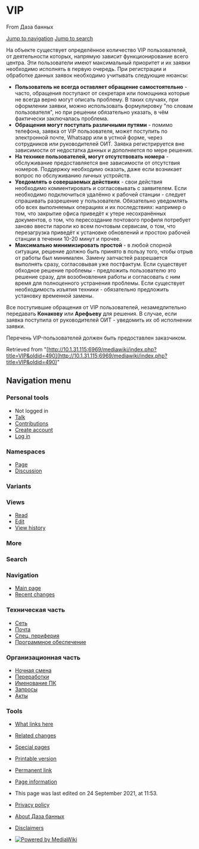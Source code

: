          

# VIP

From Даза банных

[Jump to navigation](http://10.1.31.115:6969/mediawiki/index.php/VIP#mw-head) [Jump to search](http://10.1.31.115:6969/mediawiki/index.php/VIP#p-search)

На объекте существует определённое количество VIP пользователей, от деятельности которых, напрямую зависит функционирование всего центра. Эти пользователи имеют максимальный приоритет и их заявки необходимо исполнять в первую очередь. При регистрации и обработке данных заявок необходимо учитывать следующие нюансы:

- **Пользователь не всегда оставляет обращение самостоятельно** - часто, обращения поступают от секретаря или помощника которые не всегда верно могут описать проблему. В таких случаях, при оформлении заявки, можно использовать формулировку "по словам пользователя", но при решении обязательно указать, в чём фактически заключалась проблема.
- **Обращения могут поступать различными путями** - помимо телефона, заявка от VIP пользователя, может поступить по электронной почте, Whatsapp или в устной форме, через сотрудников или руководителей ОИТ. Заявка регистрируется вне зависимости от недостатка данных и дополняется по мере решения.
- **На технике пользователей, могут отсутствовать номера** - обслуживание предоставляется вне зависимости от отсутствия номеров. Поддержку необходимо оказать, даже если возникает вопрос по обслуживанию личных устройств.
- **Уведомлять о совершаемых действиях** - свои действия необходимо комментировать и согласовывать с заявителем. Если необходимо подключиться удалённо к рабочей станции - следует спрашивать разрешение у пользователя. Обязательно уведомлять обо всех выполняемых операциях и их последствиях: например о том, что закрытие офиса приведёт к утере несохранённых документов, о том, что пересоздание почтового профиля потребует заново ввести пароли ко всем почтовым сервисам, о том, что перезагрузка приведёт к установке обновлений и простою рабочей станции в течении 10-20 минут и прочее.
- **Максимально минимизировать простой** - в любой спорной ситуации, решение должно быть принято в пользу того, чтобы отрыв от работы был минимален. Замену запчастей разрешается выполнять сразу, согласовывая уже постфактум. Если существует обходное решение проблемы - предложить пользователю это решение сразу, для возобновления работы и согласовать с ним время для полноценного устранения проблемы. Если существует необходимость изъятия техники - обязательно предложить установку временной замены.

Все поступившие обращения от VIP пользователей, незамедлительно передавать **Конакову** или **Арефьеву** для решения. В случае, если заявка поступила от руководителей ОИТ - уведомить их об исполнении заявки.

Перечень VIP-пользователей должен быть предоставлен заказчиком.

Retrieved from "[http://10.1.31.115:6969/mediawiki/index.php?title=VIP&oldid=490](http://10.1.31.115:6969/mediawiki/index.php?title=VIP&oldid=490)"

## Navigation menu

### Personal tools

- Not logged in
- [Talk](http://10.1.31.115:6969/mediawiki/index.php/Special:MyTalk "Discussion about edits from this IP address [alt-shift-n]")
- [Contributions](http://10.1.31.115:6969/mediawiki/index.php/Special:MyContributions "A list of edits made from this IP address [alt-shift-y]")
- [Create account](http://10.1.31.115:6969/mediawiki/index.php?title=Special:CreateAccount&returnto=VIP "You are encouraged to create an account and log in; however, it is not mandatory")
- [Log in](http://10.1.31.115:6969/mediawiki/index.php?title=Special:UserLogin&returnto=VIP "You are encouraged to log in; however, it is not mandatory [alt-shift-o]")

### Namespaces

- [Page](http://10.1.31.115:6969/mediawiki/index.php/VIP "View the content page [alt-shift-c]")
- [Discussion](http://10.1.31.115:6969/mediawiki/index.php?title=Talk:VIP&action=edit&redlink=1 "Discussion about the content page (page does not exist) [alt-shift-t]")

### Variants

### Views

- [Read](http://10.1.31.115:6969/mediawiki/index.php/VIP)
- [Edit](http://10.1.31.115:6969/mediawiki/index.php?title=VIP&action=edit "Edit this page [alt-shift-e]")
- [View history](http://10.1.31.115:6969/mediawiki/index.php?title=VIP&action=history "Past revisions of this page [alt-shift-h]")

### More

### Search

[](http://10.1.31.115:6969/mediawiki/index.php/Main_Page "Visit the main page")

### Navigation

- [Main page](http://10.1.31.115:6969/mediawiki/index.php/Main_Page "Visit the main page [alt-shift-z]")
- [Recent changes](http://10.1.31.115:6969/mediawiki/index.php/Special:RecentChanges "A list of recent changes in the wiki [alt-shift-r]")

### Техническая часть

- [Сеть](http://10.1.31.115:6969/mediawiki/index.php/Network)
- [Почта](http://10.1.31.115:6969/mediawiki/index.php/%D0%9F%D0%BE%D1%87%D1%82%D0%B0)
- [Спец. периферия](http://10.1.31.115:6969/mediawiki/index.php/%D0%A1%D0%BF%D0%B5%D1%86._%D0%BF%D0%B5%D1%80%D0%B8%D1%84%D0%B5%D1%80%D0%B8%D1%8F)
- [Программное обеспечение](http://10.1.31.115:6969/mediawiki/index.php/%D0%9F%D1%80%D0%BE%D0%B3%D1%80%D0%B0%D0%BC%D0%BC%D0%BD%D0%BE%D0%B5_%D0%BE%D0%B1%D0%B5%D1%81%D0%BF%D0%B5%D1%87%D0%B5%D0%BD%D0%B8%D0%B5)

### Организационная часть

- [Ночная смена](http://10.1.31.115:6969/mediawiki/index.php/%D0%9D%D0%BE%D1%87%D0%BD%D0%B0%D1%8F_%D1%81%D0%BC%D0%B5%D0%BD%D0%B0)
- [Переработки](http://10.1.31.115:6969/mediawiki/index.php/%D0%9F%D0%B5%D1%80%D0%B5%D1%80%D0%B0%D0%B1%D0%BE%D1%82%D0%BA%D0%B8)
- [Именование ПК](http://10.1.31.115:6969/mediawiki/index.php/%D0%98%D0%BC%D0%B5%D0%BD%D0%BE%D0%B2%D0%B0%D0%BD%D0%B8%D0%B5_%D0%9F%D0%9A\(new\))
- [Запросы](http://10.1.31.115:6969/mediawiki/index.php/%D0%97%D0%B0%D0%BF%D1%80%D0%BE%D1%81%D1%8B)
- [Акты](http://10.1.31.115:6969/mediawiki/index.php/%D0%90%D0%BA%D1%82%D1%8B)

### Tools

- [What links here](http://10.1.31.115:6969/mediawiki/index.php/Special:WhatLinksHere/VIP "A list of all wiki pages that link here [alt-shift-j]")
- [Related changes](http://10.1.31.115:6969/mediawiki/index.php/Special:RecentChangesLinked/VIP "Recent changes in pages linked from this page [alt-shift-k]")
- [Special pages](http://10.1.31.115:6969/mediawiki/index.php/Special:SpecialPages "A list of all special pages [alt-shift-q]")
- [Printable version](http://10.1.31.115:6969/mediawiki/index.php?title=VIP&printable=yes "Printable version of this page [alt-shift-p]")
- [Permanent link](http://10.1.31.115:6969/mediawiki/index.php?title=VIP&oldid=490 "Permanent link to this revision of the page")
- [Page information](http://10.1.31.115:6969/mediawiki/index.php?title=VIP&action=info "More information about this page")

- This page was last edited on 24 September 2021, at 11:53.

- [Privacy policy](http://10.1.31.115:6969/mediawiki/index.php/%D0%94%D0%B0%D0%B7%D0%B0_%D0%B1%D0%B0%D0%BD%D0%BD%D1%8B%D1%85:Privacy_policy "Даза банных:Privacy policy")
- [About Даза банных](http://10.1.31.115:6969/mediawiki/index.php/%D0%94%D0%B0%D0%B7%D0%B0_%D0%B1%D0%B0%D0%BD%D0%BD%D1%8B%D1%85:About "Даза банных:About")
- [Disclaimers](http://10.1.31.115:6969/mediawiki/index.php/%D0%94%D0%B0%D0%B7%D0%B0_%D0%B1%D0%B0%D0%BD%D0%BD%D1%8B%D1%85:General_disclaimer "Даза банных:General disclaimer")

- [![Powered by MediaWiki](./VIP%20-%20Даза%20банных_files/poweredby_mediawiki_88x31.png)](http://www.mediawiki.org/)
